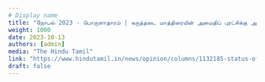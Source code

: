 ```yaml
---
# Display name
title: "நோபல் 2023 - பொருளாதாரம் | கருத்தடை மாத்திரையின் அமைதிப் புரட்சிக்கு அங்கீகாரம் (Nobel 2023 - Economics | Recognition of the Silent Revolution of the Contraceptive Pill)"
weight: 1000
date: 2023-10-13
authors: [admin]
media: "The Hindu Tamil"
link: "https://www.hindutamil.in/news/opinion/columns/1132185-status-of-indian-stuff.html"
draft: false
---
```


